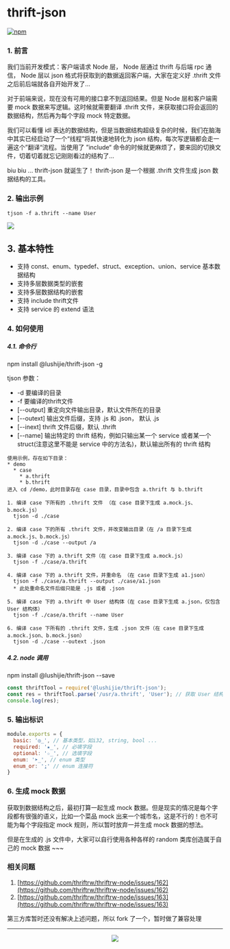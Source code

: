 # thrift-json

[![npm](https://img.shields.io/npm/v/@lushijie/thrift-json.svg?colorB=brightgreen&style=flat-square)](https://www.npmjs.com/package/@lushijie/thrift-json)

### 1. 前言

我们当前开发模式：客户端请求 Node 层， Node 层通过 thrift 与后端 rpc 通信， Node 层以 json 格式将获取到的数据返回客户端，大家在定义好 .thrift 文件之后前后端就各自开始开发了...

对于前端来说，现在没有可用的接口拿不到返回结果。但是 Node 层和客户端需要 mock 数据来写逻辑。这时候就需要翻译 .thrift 文件，来获取接口将会返回的数据结构，然后再为每个字段 mock 特定数据。

我们可以看懂 idl 表达的数据结构，但是当数据结构超级复杂的时候，我们在脑海中其实已经启动了一个“线程”将其快速地转化为 json 结构，每次写逻辑都会走一遍这个”翻译“流程。当使用了 ”include“ 命令的时候就更麻烦了，要来回的切换文件，切着切着就忘记刚刚看过的结构了...

biu biu ... thrift-json 就诞生了！ thrift-json 是一个根据 .thrift 文件生成 json 数据结构的工具。

### 2. 输出示例

`tjson -f a.thrift --name User`

<p>
  <img src="https://p0.meituan.net/travelcube/5612b6fc9ff31003fadddf47a161776f158521.png">
</p>

## 3. 基本特性
  * 支持 const、enum、typedef、struct、exception、union、service 基本数据结构
  * 支持多层数据类型的嵌套
  * 支持多层数据结构的嵌套
  * 支持 include thrift文件
  * 支持 service 的 extend 语法

### 4. 如何使用
#####  4.1. 命令行
npm install @lushijie/thrift-json -g

tjson 参数：
* -d 要编译的目录
* -f 要编译的thrift文件
* [--output] 重定向文件输出目录，默认文件所在的目录
* [--outext] 输出文件后缀，支持 .js 和 .json， 默认 .js
* [--inext] thrift 文件后缀，默认 .thrift
* [--name] 输出特定的 thrift 结构，例如只输出某一个 service 或者某一个 struct(注意这里不能是 service 中的方法名)，默认输出所有的 thrift 结构
```
使用示例，存在如下目录：
* demo
  * case
    * a.thrift
    * b.thrift
进入 cd /demo，此时目录存在 case 目录，目录中包含 a.thrift 与 b.thrift

1. 编译 case 下所有的 .thrift 文件 （在 case 目录下生成 a.mock.js、b.mock.js）
  tjson -d ./case

2. 编译 case 下的所有 .thrift 文件，并改变输出目录（在 /a 目录下生成 a.mock.js、b.mock.js）
  tjson -d ./case --output /a

3. 编译 case 下的 a.thrift 文件（在 case 目录下生成 a.mock.js）
  tjson -f ./case/a.thrift

4. 编译 case 下的 a.thrift 文件，并重命名 （在 case 目录下生成 a1.json）
  tjson -f ./case/a.thrift --output ./case/a1.json
  * 此处重命名文件后缀只能是 .js 或者 .json

5. 编译 case 下的 a.thrift 中 User 结构体（在 case 目录下生成 a.json，仅包含 User 结构体）
  tjson -f ./case/a.thrift --name User

6. 编译 case 下所有的 .thrift 文件，生成 .json 文件（在 case 目录下生成 a.mock.json、b.mock.json）
  tjson -d ./case --outext .json
```

##### 4.2. node 调用
npm install @lushijie/thrift-json --save

```js
const thriftTool = require('@lushijie/thrift-json');
const res = thriftTool.parse('/usr/a.thrift', 'User'); // 获取 User 结构体的结构
console.log(res);
```

### 5. 输出标识

```js
module.exports = {
  basic: '◎_', // 基本类型，如i32, string, bool ...
  required: '★_', // 必填字段
  optional: '☆_', // 选填字段
  enum: '➤_', // enum 类型
  enum_or: '⍮' // enum 连接符
}
```

### 6. 生成 mock 数据

获取到数据结构之后，最初打算一起生成 mock 数据。但是现实的情况是每个字段都有很强的语义，比如一个菜品 mock 出来一个城市名，这是不行的！也不可能为每个字段指定 mock 规则，所以暂时放弃一并生成 mock 数据的想法。

但是在生成的 .js 文件中，大家可以自行使用各种各样的 random 类库创造属于自己的 mock 数据 ~~~

### 相关问题
1. [https://github.com/thriftrw/thriftrw-node/issues/162](https://github.com/thriftrw/thriftrw-node/issues/162)
2. [https://github.com/thriftrw/thriftrw-node/issues/163](https://github.com/thriftrw/thriftrw-node/issues/163)

第三方库暂时还没有解决上述问题，所以 fork 了一个，暂时做了兼容处理

---
<p align="center">
  <img src="https://p0.meituan.net/travelcube/d4f2c3a22d50957b2d4a6c20fa728d0663733.gif">
</p>
